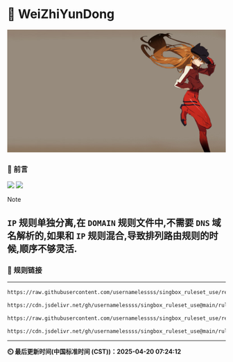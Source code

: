 
# 🧸 WeiZhiYunDong
![](https://raw.githubusercontent.com/usernamelessss/picture-bed/main/images/202504042256831.jpg)
### 📣 前言
![](https://shields.io/badge/-移除重复规则-ff69b4) ![](https://shields.io/badge/-IP&nbsp;规则单独存放不与&nbsp;DOMAIN&nbsp;等混合-green)
> [!NOTE]
**`IP` 规则单独分离,在 `DOMAIN` 规则文件中,不需要 `DNS` 域名解析的,如果和 `IP` 规则混合,导致排列路由规则的时候,顺序不够灵活.**
---

###  🔗 规则链接
---

```url
https://raw.githubusercontent.com/usernamelessss/singbox_ruleset_use/refs/heads/main/rule/WeiZhiYunDong/WeiZhiYunDong_No_IP.json
```

```url
https://cdn.jsdelivr.net/gh/usernamelessss/singbox_ruleset_use@main/rule/WeiZhiYunDong/WeiZhiYunDong_No_IP.json
```

```url
https://raw.githubusercontent.com/usernamelessss/singbox_ruleset_use/refs/heads/main/rule/WeiZhiYunDong/WeiZhiYunDong_No_IP.srs
```

```url
https://cdn.jsdelivr.net/gh/usernamelessss/singbox_ruleset_use@main/rule/WeiZhiYunDong/WeiZhiYunDong_No_IP.srs
```

---
**⏲️ 最后更新时间(中国标准时间 (CST))：2025-04-20 07:24:12**